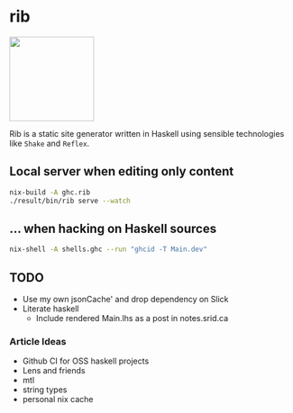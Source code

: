 # rib

<img src="https://raw.githubusercontent.com/srid/rib/branding/site/images/ribs.svg?sanitize=true" width="150" />

Rib is a static site generator written in Haskell using sensible technologies
like `Shake` and `Reflex`.

## Local server when editing only content

```bash
nix-build -A ghc.rib
./result/bin/rib serve --watch
```

## ... when hacking on Haskell sources

```bash
nix-shell -A shells.ghc --run "ghcid -T Main.dev"
```

## TODO

- Use my own jsonCache' and drop dependency on Slick
- Literate haskell
  - Include rendered Main.lhs as a post in notes.srid.ca

### Article Ideas

- Github CI for OSS haskell projects
- Lens and friends
- mtl
- string types
- personal nix cache
